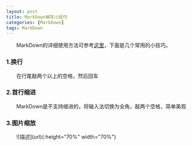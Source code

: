 ```yaml
---
layout: post
title: MarkDown编写小技巧
categories: [MarkDown]
tags: MarkDown
---
```

　　MarkDown的详细使用方法可参考[这里](https://www.appinn.com/markdown/)，下面是几个常用的小技巧。
### 1.换行
　　在行尾敲两个以上的空格，然后回车

### 2.首行缩进
　　MarkDown是不支持缩进的，将输入法切换为全角，敲两个空格，简单美观

### 3.图片缩放
　　\!\[描述](url){:height="70%" width="70%"}